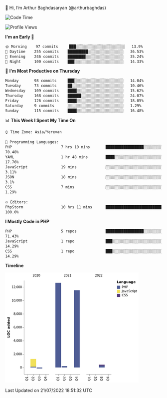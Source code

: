 👋 Hi, I’m Arthur Baghdasaryan (@arthurbaghdas)


<!--START_SECTION:waka-->
![Code Time](http://img.shields.io/badge/Code%20Time-0%20secs-blue)

![Profile Views](http://img.shields.io/badge/Profile%20Views-0-blue)

**I'm an Early 🐤** 

```text
🌞 Morning    97 commits     ███░░░░░░░░░░░░░░░░░░░░░░   13.9% 
🌆 Daytime    255 commits    █████████░░░░░░░░░░░░░░░░   36.53% 
🌃 Evening    246 commits    ████████░░░░░░░░░░░░░░░░░   35.24% 
🌙 Night      100 commits    ███░░░░░░░░░░░░░░░░░░░░░░   14.33%

```
📅 **I'm Most Productive on Thursday** 

```text
Monday       98 commits     ███░░░░░░░░░░░░░░░░░░░░░░   14.04% 
Tuesday      73 commits     ██░░░░░░░░░░░░░░░░░░░░░░░   10.46% 
Wednesday    109 commits    ████░░░░░░░░░░░░░░░░░░░░░   15.62% 
Thursday     168 commits    ██████░░░░░░░░░░░░░░░░░░░   24.07% 
Friday       126 commits    ████░░░░░░░░░░░░░░░░░░░░░   18.05% 
Saturday     9 commits      ░░░░░░░░░░░░░░░░░░░░░░░░░   1.29% 
Sunday       115 commits    ████░░░░░░░░░░░░░░░░░░░░░   16.48%

```


📊 **This Week I Spent My Time On** 

```text
⌚︎ Time Zone: Asia/Yerevan

💬 Programming Languages: 
PHP                      7 hrs 10 mins       █████████████████░░░░░░░░   70.48% 
YAML                     1 hr 48 mins        ████░░░░░░░░░░░░░░░░░░░░░   17.76% 
JavaScript               19 mins             ░░░░░░░░░░░░░░░░░░░░░░░░░   3.11% 
JSON                     18 mins             ░░░░░░░░░░░░░░░░░░░░░░░░░   3.1% 
CSS                      7 mins              ░░░░░░░░░░░░░░░░░░░░░░░░░   1.29%

🔥 Editors: 
PhpStorm                 10 hrs 11 mins      █████████████████████████   100.0%

```

**I Mostly Code in PHP** 

```text
PHP                      5 repos             █████████████████░░░░░░░░   71.43% 
JavaScript               1 repo              ███░░░░░░░░░░░░░░░░░░░░░░   14.29% 
CSS                      1 repo              ███░░░░░░░░░░░░░░░░░░░░░░   14.29%

```


**Timeline**

![Chart not found](https://raw.githubusercontent.com/arthurbaghdas/arthurbaghdas/main/charts/bar_graph.png) 


 Last Updated on 21/07/2022 18:51:32 UTC
<!--END_SECTION:waka-->
